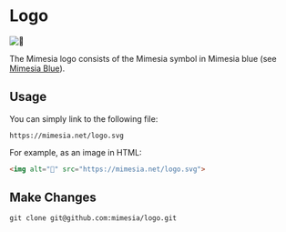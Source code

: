 # Logo

![💙](https://mimesia.net/logo.svg)

The Mimesia logo consists of the Mimesia symbol in Mimesia blue (see [Mimesia Blue](https://mimesia.blue/)).

## Usage

You can simply link to the following file:

```
https://mimesia.net/logo.svg
```

For example, as an image in HTML:

```HTML
<img alt="💙" src="https://mimesia.net/logo.svg">
```

## Make Changes

```Shell
git clone git@github.com:mimesia/logo.git
```

